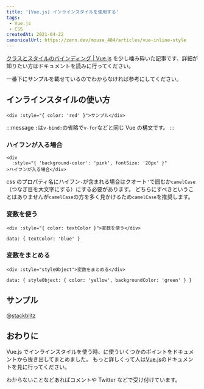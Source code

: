 ```yaml
---
title: '[Vue.js] インラインスタイルを使用する'
tags:
 - Vue.js
 - CSS
createdAt: 2021-04-22
canonicalUrl: https://zenn.dev/mouse_484/articles/vue-inline-style
---
```


[クラスとスタイルのバインディング | Vue.js](https://v3.ja.vuejs.org/guide/class-and-style.html#%E3%82%A4%E3%83%B3%E3%83%A9%E3%82%A4%E3%83%B3%E3%82%B9%E3%82%BF%E3%82%A4%E3%83%AB%E3%81%AE%E3%83%8F%E3%82%99%E3%82%A4%E3%83%B3%E3%83%86%E3%82%99%E3%82%A3%E3%83%B3%E3%82%AF%E3%82%99) を少し噛み砕いた記事です、詳細が知りたい方はドキュメントを読みに行ってください。

一番下にサンプルを載せているのでわからなければ参考にしてください。

## インラインスタイルの使い方

```vue
<div :style="{ color: 'red' }">サンプル</div>
```

:::message
`:`は`v-bind:`の省略で`v-for`などと同じ Vue の構文です。
:::

### ハイフンが入る場合

```vue
<div
  :style="{ 'background-color': 'pink', fontSize: '20px' }"
>ハイフンが入る場合</div>
```

css のプロパティ名にハイフン`-`が含まれる場合はクオート`'`で囲むか`camelCase`（つなぎ目を大文字にする）にする必要があります。
どちらにすべきということはありませんが`camelCase`の方を多く見かけるため`camelCase`を推奨します。

### 変数を使う

```vue
<div :style="{ color: textColor }">変数を使う</div>

data: { textColor: 'blue' }
```

### 変数をまとめる

```vue
<div :style="styleObject">変数をまとめる</div>

data: { styleObject: { color: 'yellow', backgroundColor: 'green' } }
```

## サンプル

@[stackblitz](https://stackblitz.com/edit/vue-inline-style?embed=1&file=src/App.vue&hideExplorer=1&hideNavigation=1)

## おわりに

Vue.js でインラインスタイルを使う時、に使ういくつかのポイントをドキュメントから抜き出してまとめました。
もっと詳しくって人は[Vue.js](https://jp.vuejs.org/index.html)のドキュメントを見に行ってください。

わからないことなどあればコメントや Twitter などで受け付けています。
